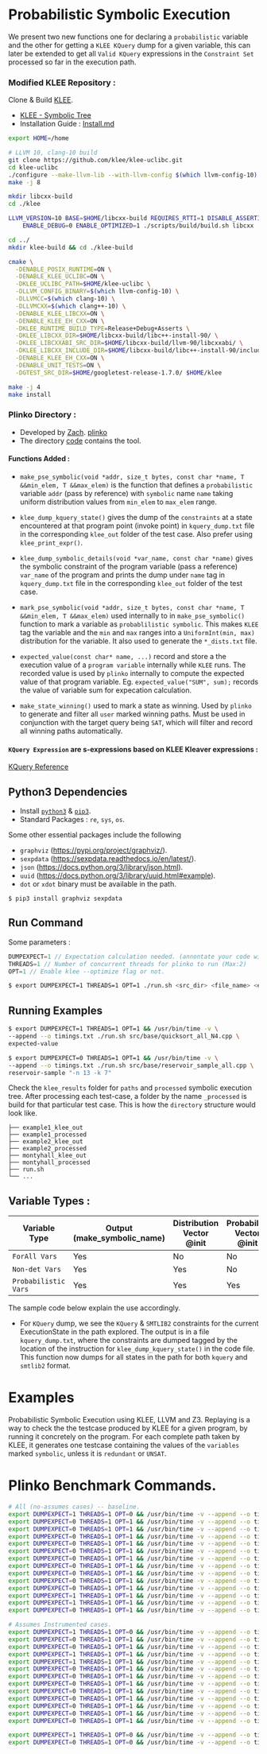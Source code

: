 # Probabilistic Symbolic Execution

We present two new functions one for declaring a `probabilistic` variable and the other for getting a `KLEE KQuery` dump
for a given variable, this can later be extended to get all `Valid KQuery` expressions in the `Constraint Set` processed so far in the execution path.

### Modified KLEE Repository :

Clone & Build [KLEE](http://klee.github.io/build-llvm9/).

- [KLEE - Symbolic Tree](https://github.com/lahiri-phdworks/klee/tree/symbolic_tree)
- Installation Guide : [Install.md](Install.md)

```bash
export HOME=/home

# LLVM 10, clang-10 build
git clone https://github.com/klee/klee-uclibc.git
cd klee-uclibc
./configure --make-llvm-lib --with-llvm-config $(which llvm-config-10) --with-cc $(which clang-10) --enable-assertions --enable-release
make -j 8

mkdir libcxx-build
cd ./klee

LLVM_VERSION=10 BASE=$HOME/libcxx-build REQUIRES_RTTI=1 DISABLE_ASSERTIONS=1 \
    ENABLE_DEBUG=0 ENABLE_OPTIMIZED=1 ./scripts/build/build.sh libcxx

cd ../
mkdir klee-build && cd ./klee-build

cmake \
  -DENABLE_POSIX_RUNTIME=ON \
  -DENABLE_KLEE_UCLIBC=ON \
  -DKLEE_UCLIBC_PATH=$HOME/klee-uclibc \
  -DLLVM_CONFIG_BINARY=$(which llvm-config-10) \
  -DLLVMCC=$(which clang-10) \
  -DLLVMCXX=$(which clang++-10) \
  -DENABLE_KLEE_LIBCXX=ON \
  -DENABLE_KLEE_EH_CXX=ON \
  -DKLEE_RUNTIME_BUILD_TYPE=Release+Debug+Asserts \
  -DKLEE_LIBCXX_DIR=$HOME/libcxx-build/libc++-install-90/ \
  -DKLEE_LIBCXXABI_SRC_DIR=$HOME/libcxx-build/llvm-90/libcxxabi/ \
  -DKLEE_LIBCXX_INCLUDE_DIR=$HOME/libcxx-build/libc++-install-90/include/c++/v1/ \
  -DENABLE_KLEE_EH_CXX=ON \
  -DENABLE_UNIT_TESTS=ON \
  -DGTEST_SRC_DIR=$HOME/googletest-release-1.7.0/ $HOME/klee

make -j 4
make install
```

### Plinko Directory :

- Developed by [Zach](https://github.com/zsusag). [plinko](https://git.justinh.su/)
- The directory [code](code/plinko/README.md) contains the tool.

#### Functions Added :

- `make_pse_symbolic(void *addr, size_t bytes, const char *name, T &&min_elem, T &&max_elem)` is the function that defines a `probabilistic` variable `addr` (pass by reference) with `symbolic` name `name` taking uniform distribution values from `min_elem` to `max_elem` range.

- `klee_dump_kquery_state()` gives the dump of the `constraints` at a state encountered at that program point (invoke point) in `kquery_dump.txt` file in the corresponding `klee_out` folder of the test case. Also prefer using `klee_print_expr()`.

- `klee_dump_symbolic_details(void *var_name, const char *name)` gives the symbolic constraint of the program variable (pass a reference) `var_name` of the program and prints the dump under `name` tag in `kquery_dump.txt` file in the corresponding `klee_out` folder of the test case.

- `mark_pse_symbolic(void *addr, size_t bytes, const char *name, T &&min_elem, T &&max_elem)` used internally to in `make_pse_symbolic()` function to mark a variable
  as `probablilistic symbolic`. This makes `KLEE` tag the variable and the `min` and `max` ranges into a `UniformInt(min, max)` distribution for the variable. It also used to generate the `*_dists.txt` file.

- `expected_value(const char* name, ...)` record and store a the execution value of a `program variable` internally while `KLEE` runs. The recorded value is used by `plinko` internally to compute the expected value of that program variable. Eg. `expected_value("SUM", sum);` records the value of variable sum for expecation calculation.

- `make_state_winning()` used to mark a state as winning. Used by `plinko` to generate and filter all `user` marked winning paths. Must be used in conjunction with the target query being `SAT`, which will filter and record all winning paths automatically.

#### `KQuery Expression` are s-expressions based on KLEE Kleaver expressions :

[KQuery Reference](https://klee.github.io/docs/kquery/)

## Python3 Dependencies

- Install [`python3`](https://www.python.org/downloads/release/python-387/) & [`pip3`](https://www.educative.io/edpresso/installing-pip3-in-ubuntu).
- Standard Packages : `re`, `sys`, `os`.

Some other essential packages include the following

- `graphviz` (https://pypi.org/project/graphviz/).
- `sexpdata` (https://sexpdata.readthedocs.io/en/latest/).
- `json` (https://docs.python.org/3/library/json.html).
- `uuid` (https://docs.python.org/3/library/uuid.html#example).
- `dot` or `xdot` binary must be available in the path.

```
$ pip3 install graphviz sexpdata
```

## Run Command

Some parameters :

```cpp
DUMPEXPECT=1 // Expectation calculation needed. (annontate your code with expected_value(const char* name, ...))
THREADS=1 // Number of concurrent threads for plinko to run (Max:2)
OPT=1 // Enable klee --optimize flag or not.
```

```bash
$ export DUMPEXPECT=1 THREADS=1 OPT=1 ./run.sh <src_dir> <file_name> <extra-args> <args-to-plinko>
```

## Running Examples

```bash
$ export DUMPEXPECT=1 THREADS=1 OPT=1 && /usr/bin/time -v \
--append --o timings.txt ./run.sh src/base/quicksort_all_N4.cpp \
expected-value
```

```bash
$ export DUMPEXPECT=0 THREADS=1 OPT=1 && /usr/bin/time -v \
--append --o timings.txt ./run.sh src/base/reservoir_sample_all.cpp \
reservoir-sample "-n 13 -k 7"
```

Check the `klee_results` folder for `paths` and `processed` symbolic execution tree.
After processing each test-case, a folder by the name `_processed` is build for that particular test case. This is how the `directory` structure would look like.

```
├── example1_klee_out
├── example1_processed
├── example2_klee_out
├── example2_processed
├── montyhall_klee_out
├── montyhall_processed
├── run.sh
└── ...
```

## Variable Types :

| Variable Type        | Output (make_symbolic_name) | Distribution Vector @init | Probability Vector @init |
| -------------------- | --------------------------- | ------------------------- | ------------------------ |
| `ForAll Vars`        | Yes                         | No                        | No                       |
| `Non-det Vars`       | Yes                         | Yes                       | No                       |
| `Probabilistic Vars` | Yes                         | Yes                       | Yes                      |

The sample code below explain the use accordingly.

- For `KQuery` dump, we see the `KQuery` & `SMTLIB2` constraints for the current ExecutionState in the path explored. The output is in a file `kquery_dump.txt`, where the constraints are dumped tagged by the location of the instruction for `klee_dump_kquery_state()` in the code file. This function now dumps for all states in the path for both `kquery` and `smtlib2` format.

# Examples

Probabilistic Symbolic Execution using KLEE, LLVM and Z3.
Replaying is a way to check the the testcase produced by KLEE for a given program, by running it concretely on the program.
For each complete path taken by KLEE, it generates one testcase containing the values of the `variables` marked `symbolic`, unless it
is `redundant` or `UNSAT`.

# Plinko Benchmark Commands.

```bash
# All (no-assumes cases) -- baseline.
export DUMPEXPECT=1 THREADS=1 OPT=0 && /usr/bin/time -v --append --o timings.txt ./run.sh src/extras/flips.cpp expected-value
export DUMPEXPECT=0 THREADS=1 OPT=1 && /usr/bin/time -v --append --o timings.txt ./run.sh src/base/montyhall_all.cpp calculate-prob
export DUMPEXPECT=0 THREADS=1 OPT=1 && /usr/bin/time -v --append --o timings.txt ./run.sh src/base/randomized_response_all.cpp calculate-prob
export DUMPEXPECT=0 THREADS=1 OPT=1 && /usr/bin/time -v --append --o timings.txt ./run.sh src/base/countminsketch_all.cpp countminsketch "-g 0.25"
export DUMPEXPECT=0 THREADS=1 OPT=1 && /usr/bin/time -v --append --o timings.txt ./run.sh src/base/freivalds_int_all.cpp freivalds "-k 1"
export DUMPEXPECT=0 THREADS=1 OPT=1 && /usr/bin/time -v --append --o timings.txt ./run.sh src/base/freivalds_multiple_int.cpp freivalds "-k 7"
export DUMPEXPECT=0 THREADS=1 OPT=1 && /usr/bin/time -v --append --o timings.txt ./run.sh src/base/bloomfilter_all.cpp bloom-filter "-e 0.39"
export DUMPEXPECT=0 THREADS=1 OPT=1 && /usr/bin/time -v --append --o timings.txt ./run.sh src/base/monotone_binary_int_all.cpp monotone-binary-search "-n 24"
export DUMPEXPECT=0 THREADS=1 OPT=1 && /usr/bin/time -v --append --o timings.txt ./run.sh src/base/reservoir_sample_v1_all.cpp reservoir-sample "-n 10 -k 4"
export DUMPEXPECT=0 THREADS=1 OPT=1 && /usr/bin/time -v --append --o timings.txt ./run.sh src/base/reservoir_sample_v2_all.cpp reservoir-sample "-n 12 -k 5"
export DUMPEXPECT=0 THREADS=1 OPT=1 && /usr/bin/time -v --append --o timings.txt ./run.sh src/base/reservoir_sample_all.cpp reservoir-sample "-n 13 -k 7"
export DUMPEXPECT=1 THREADS=1 OPT=1 && /usr/bin/time -v --append --o timings.txt ./run.sh src/base/quicksort_all_N4.cpp expected-value
export DUMPEXPECT=1 THREADS=1 OPT=1 && /usr/bin/time -v --append --o timings.txt ./run.sh src/base/quicksort_all_N5.cpp expected-value
export DUMPEXPECT=0 THREADS=1 OPT=1 && /usr/bin/time -v --append --o timings.txt ./run.sh src/base/freivalds_int_orcase.cpp freivalds "-k 1"

# Assumes Instrumented cases.
export DUMPEXPECT=1 THREADS=1 OPT=0 && /usr/bin/time -v --append --o timings_assumes.txt ./run.sh src/extras/flips_assumes.cpp expected-value
export DUMPEXPECT=0 THREADS=1 OPT=1 && /usr/bin/time -v --append --o timings_assumes.txt ./run.sh src/assumes/montyhall_assumes.cpp calculate-prob
export DUMPEXPECT=0 THREADS=1 OPT=1 && /usr/bin/time -v --append --o timings_assumes.txt ./run.sh src/assumes/randomized_response_assumes.cpp calculate-prob
export DUMPEXPECT=1 THREADS=1 OPT=1 && /usr/bin/time -v --append --o timings_assumes.txt ./run.sh src/assumes/quicksort_assumes_N4.cpp expected-value
export DUMPEXPECT=1 THREADS=1 OPT=1 && /usr/bin/time -v --append --o timings_assumes.txt ./run.sh src/assumes/quicksort_assumes_N5.cpp expected-value
export DUMPEXPECT=0 THREADS=1 OPT=1 && /usr/bin/time -v --append --o timings_assumes.txt ./run.sh src/assumes/monotone_binary_int_assumes.cpp monotone-binary-search "-n 24"
export DUMPEXPECT=0 THREADS=1 OPT=1 && /usr/bin/time -v --append --o timings_assumes.txt ./run.sh src/assumes/freivalds_int_assumes.cpp freivalds "-k 1"
export DUMPEXPECT=0 THREADS=1 OPT=1 && /usr/bin/time -v --append --o timings_assumes.txt ./run.sh src/assumes/freivalds_multiple_int_assumes.cpp freivalds "-k 7"
export DUMPEXPECT=0 THREADS=1 OPT=1 && /usr/bin/time -v --append --o timings_assumes.txt ./run.sh src/assumes/reservoir_sample_v1_assumes.cpp reservoir-sample "-n 10 -k 4"
export DUMPEXPECT=0 THREADS=1 OPT=1 && /usr/bin/time -v --append --o timings_assumes.txt ./run.sh src/assumes/reservoir_sample_v2_assumes.cpp reservoir-sample "-n 12 -k 5"
export DUMPEXPECT=0 THREADS=1 OPT=1 && /usr/bin/time -v --append --o timings_assumes.txt ./run.sh src/assumes/reservoir_sample_assumes.cpp reservoir-sample "-n 13 -k 7"
export DUMPEXPECT=0 THREADS=1 OPT=1 && /usr/bin/time -v --append --o timings_assumes.txt ./run.sh src/assumes/bloomfilter_assumes.cpp bloom-filter "-e 0.39"
export DUMPEXPECT=0 THREADS=1 OPT=1 && /usr/bin/time -v --append --o timings_assumes.txt ./run.sh src/assumes/freivalds_int_orcase_assumes.cpp freivalds "-k 1"

export DUMPEXPECT=1 THREADS=1 OPT=0 && /usr/bin/time -v --append --o timings_assumes.txt ./run.sh src/extras/flips_assumes.cpp expected-value
export DUMPEXPECT=0 THREADS=1 OPT=0 && /usr/bin/time -v --append --o timings_assumes.txt ./run.sh src/extras/flips_assumes.cpp calculate-prob
```
